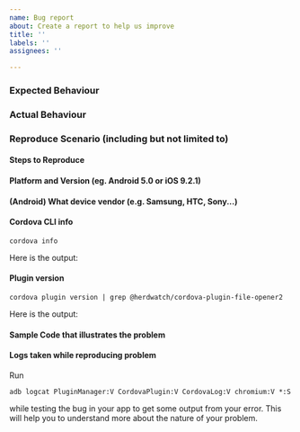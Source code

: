 ```yaml
---
name: Bug report
about: Create a report to help us improve
title: ''
labels: ''
assignees: ''

---
```


### Expected Behaviour

### Actual Behaviour

### Reproduce Scenario (including but not limited to)

#### Steps to Reproduce

#### Platform and Version (eg. Android 5.0 or iOS 9.2.1)

#### (Android) What device vendor (e.g. Samsung, HTC, Sony...)

#### Cordova CLI info

    cordova info

Here is the output:


#### Plugin version

    cordova plugin version | grep @herdwatch/cordova-plugin-file-opener2

Here is the output:


#### Sample Code that illustrates the problem

#### Logs taken while reproducing problem
Run 

`adb logcat PluginManager:V CordovaPlugin:V CordovaLog:V chromium:V *:S` 

while testing the bug in your app to get some output from your error. This will help you to understand more about the nature of your problem.

